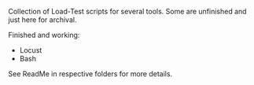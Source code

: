 Collection of Load-Test scripts for several tools. Some are unfinished and just here for archival.

Finished and working:
- Locust
- Bash

See ReadMe in respective folders for more details.
